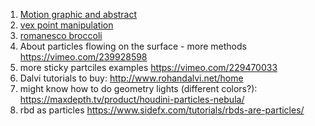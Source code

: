 1. [Motion graphic and abstract](https://www.sidefx.com/profile/Niels%20PRAYER/)
2. [vex point manipulation](https://www.provideocoalition.com/houdini-vex-point-manipulation/)
3. [romanesco broccoli](https://www.youtube.com/watch?v=5OniaLMVeyM&feature=youtu.be)
4. About particles flowing on the surface - more methods https://vimeo.com/239928598
5. more sticky partciles examples https://vimeo.com/229470033
6. Dalvi tutorials to buy: http://www.rohandalvi.net/home
7. might know how to do geometry lights (different colors?): https://maxdepth.tv/product/houdini-particles-nebula/
8. rbd as particles https://www.sidefx.com/tutorials/rbds-are-particles/
